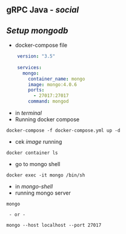 ## gRPC Java - _social_

## _Setup mongodb_

* docker-compose file
```yaml
    version: "3.5"
    
    services:
      mongo:
        container_name: mongo
        image: mongo:4.0.6
        ports:
          - 27017:27017
        command: mongod
```
* in _terminal_
* Running docker compose
```text
docker-compose -f docker-compose.yml up -d
```

* cek _image_ running
```text
docker container ls
```

* go to mongo shell
```text
docker exec -it mongo /bin/sh   
```

* in _mongo-shell_
* running mongo server
```text
mongo

 - or -
 
mongo --host localhost --port 27017

```